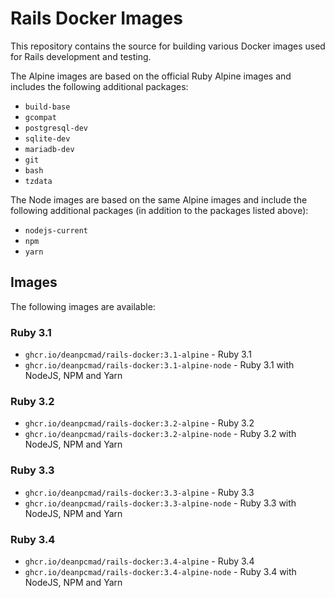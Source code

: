 # Rails Docker Images

This repository contains the source for building various Docker images used
for Rails development and testing.

The Alpine images are based on the official Ruby Alpine images and includes
the following additional packages:

- `build-base`
- `gcompat`
- `postgresql-dev`
- `sqlite-dev`
- `mariadb-dev`
- `git`
- `bash`
- `tzdata`

The Node images are based on the same Alpine images and include the following
additional packages (in addition to the packages listed above):

- `nodejs-current`
- `npm`
- `yarn`

## Images

The following images are available:

### Ruby 3.1

- `ghcr.io/deanpcmad/rails-docker:3.1-alpine` - Ruby 3.1
- `ghcr.io/deanpcmad/rails-docker:3.1-alpine-node` - Ruby 3.1 with NodeJS, NPM and Yarn

### Ruby 3.2

- `ghcr.io/deanpcmad/rails-docker:3.2-alpine` - Ruby 3.2
- `ghcr.io/deanpcmad/rails-docker:3.2-alpine-node` - Ruby 3.2 with NodeJS, NPM and Yarn

### Ruby 3.3

- `ghcr.io/deanpcmad/rails-docker:3.3-alpine` - Ruby 3.3
- `ghcr.io/deanpcmad/rails-docker:3.3-alpine-node` - Ruby 3.3 with NodeJS, NPM and Yarn

### Ruby 3.4

- `ghcr.io/deanpcmad/rails-docker:3.4-alpine` - Ruby 3.4
- `ghcr.io/deanpcmad/rails-docker:3.4-alpine-node` - Ruby 3.4 with NodeJS, NPM and Yarn
